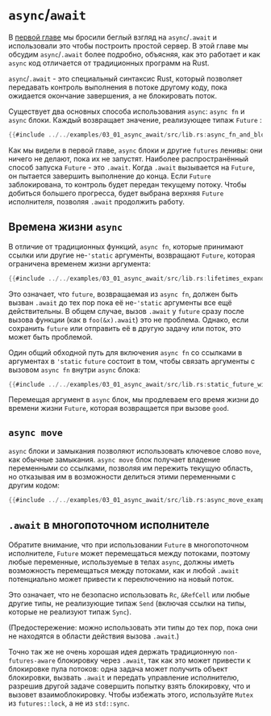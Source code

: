 # `async`/`await`

В [первой главе](../01_getting_started/04_async_await_primer.md) мы бросили беглый взгляд на `async`/`.await` и использовали
это чтобы построить простой сервер. В этой главе мы обсудим  `async`/`.await` более подробно, объясняя, как это работает и как `async` код отличается от
традиционных программ на Rust.

`async`/`.await` - это специальный синтаксис Rust, который позволяет передавать контроль выполнения в потоке другому коду, пока ожидается окончание завершения, а не блокировать поток.

Существует два основных способа использования `async`: `async fn` и  `async` блоки.
Каждый возвращает значение, реализующее типаж `Future` :

```rust
{{#include ../../examples/03_01_async_await/src/lib.rs:async_fn_and_block_examples}}
```

Как мы видели в первой главе, `async` блоки и другие `futures` ленивы:
они ничего не делают, пока их не запустят. Наиболее распространённый способ запуска `Future` -
это `.await`. Когда `.await` вызывается на `Future`, он пытается завершить выполнение до конца. Если `Future` заблокирована, то контроль будет передан текущему потоку. Чтобы добиться большего прогресса, будет выбрана верхняя `Future` исполнителя, позволяя `.await` продолжить работу.

## Времена жизни `async`

В отличие от традиционных функций, `async fn`, которые принимают ссылки или другие
не-`'static` аргументы, возвращают `Future`, которая ограничена временем жизни
аргумента:

```rust
{{#include ../../examples/03_01_async_await/src/lib.rs:lifetimes_expanded}}
```

Это означает, что `future`, возвращаемая из `async fn`, должен быть вызван `.await`
до тех пор пока её не-`'static` аргументы все ещё действительны. В общем
случае, вызов `.await` у `future` сразу после вызова функции
(как в `foo(&x).await`) это не проблема. Однако, если сохранить `future`
или отправить её в другую задачу или поток, это может быть проблемой.

Один общий обходной путь для включения `async fn` со ссылками в аргументах
в `'static` `future` состоит в том, чтобы связать аргументы с вызовом
`async fn` внутри `async` блока:

```rust
{{#include ../../examples/03_01_async_await/src/lib.rs:static_future_with_borrow}}
```

Перемещая аргумент в `async` блок, мы продлеваем его время жизни до времени жизни `Future`, которая возвращается при вызове `good`.

## `async move`

`async` блоки и замыкания позволяют использовать ключевое слово `move`, как обычные
замыкания. `async move` блок получает владение переменными со ссылками, позволяя им пережить текущую область, но отказывая им в возможности делиться этими 
переменными с другим кодом:

```rust
{{#include ../../examples/03_01_async_await/src/lib.rs:async_move_examples}}
```

## `.await` в многопоточном исполнителе

Обратите внимание, что при использовании `Future` в многопоточном исполнителе, `Future` может перемещаться
между потоками, поэтому любые переменные, используемые в телах `async`, должны иметь возможность перемещаться
между потоками, как и любой `.await` потенциально может привести к переключению на новый поток.

Это означает, что не безопасно использовать `Rc`, `&RefCell` или любые другие типы,
не реализующие типаж `Send` (включая ссылки на типы, которые не реализуют типаж `Sync`).

(Предостережение: можно использовать эти типы до тех пор, пока они не находятся в области действия
вызова  `.await`.)

Точно так же не очень хорошая идея держать традиционную `non-futures-aware` блокировку
через `.await`, так как это может привести к блокировке пула потоков: одна задача может
получить объект блокировки, вызвать `.await` и передать управление исполнителю, разрешив другой задаче совершить попытку взять блокировку, что и вызовет взаимоблокировку. Чтобы избежать этого, используйте `Mutex` из `futures::lock`, а не из `std::sync`.
